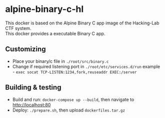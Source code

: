 # alpine-binary-c-hl
This docker is based on the Alpine Binary C app image of the Hacking-Lab CTF system.  
This docker provides a executable Binary C app.

## Customizing
- Place your binary/c file in `./root/src/binary.c`
- Change if required listening port in `./root/etc/services.d/run`
  example - `exec socat TCP-LISTEN:1234,fork,reuseaddr EXEC:/server`

## Building & testing
- Build and run: `docker-compose up --build`, then navigate to [http://localhost:80](http://localhost:80)
- Deploy: `./prepare.sh`, then upload `dockerfiles.tar.gz`
